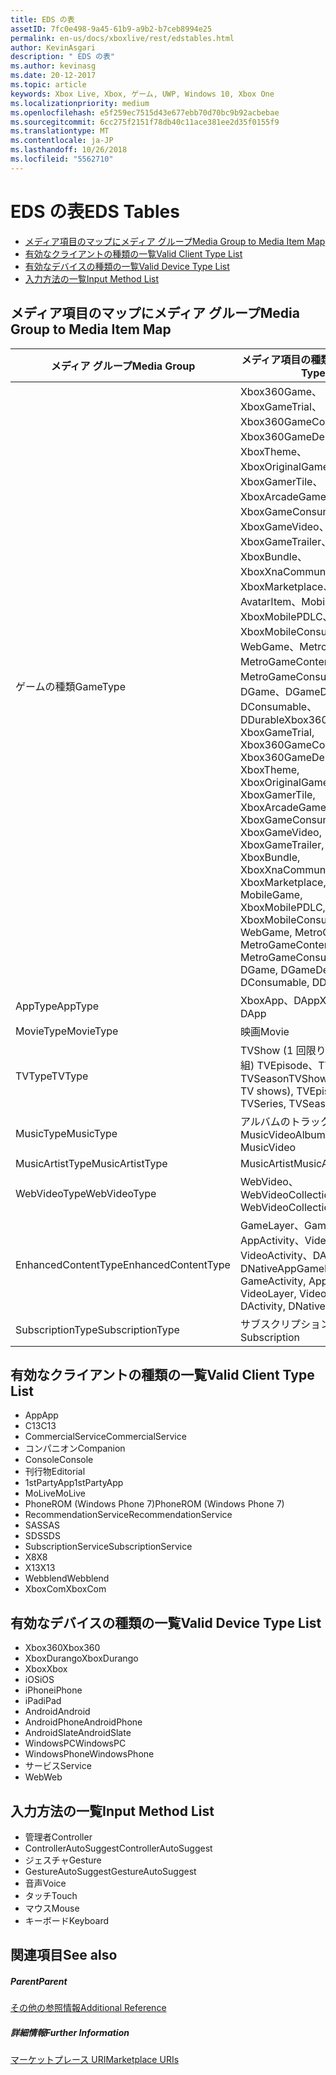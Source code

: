 ```yaml
---
title: EDS の表
assetID: 7fc0e498-9a45-61b9-a9b2-b7ceb8994e25
permalink: en-us/docs/xboxlive/rest/edstables.html
author: KevinAsgari
description: " EDS の表"
ms.author: kevinasg
ms.date: 20-12-2017
ms.topic: article
keywords: Xbox Live, Xbox, ゲーム, UWP, Windows 10, Xbox One
ms.localizationpriority: medium
ms.openlocfilehash: e5f259ec7515d43e677ebb70d70bc9b92acbebae
ms.sourcegitcommit: 6cc275f2151f78db40c11ace381ee2d35f0155f9
ms.translationtype: MT
ms.contentlocale: ja-JP
ms.lasthandoff: 10/26/2018
ms.locfileid: "5562710"
---
```

# <a name="eds-tables"></a><span data-ttu-id="48ee5-104">EDS の表</span><span class="sxs-lookup"><span data-stu-id="48ee5-104">EDS Tables</span></span>

  * [<span data-ttu-id="48ee5-105">メディア項目のマップにメディア グループ</span><span class="sxs-lookup"><span data-stu-id="48ee5-105">Media Group to Media Item Map</span></span>](#ID4EQ)
  * [<span data-ttu-id="48ee5-106">有効なクライアントの種類の一覧</span><span class="sxs-lookup"><span data-stu-id="48ee5-106">Valid Client Type List</span></span>](#ID4EFD)
  * [<span data-ttu-id="48ee5-107">有効なデバイスの種類の一覧</span><span class="sxs-lookup"><span data-stu-id="48ee5-107">Valid Device Type List</span></span>](#ID4EPE)
  * [<span data-ttu-id="48ee5-108">入力方法の一覧</span><span class="sxs-lookup"><span data-stu-id="48ee5-108">Input Method List</span></span>](#ID4ERF)

<a id="ID4EQ"></a>


## <a name="media-group-to-media-item-map"></a><span data-ttu-id="48ee5-109">メディア項目のマップにメディア グループ</span><span class="sxs-lookup"><span data-stu-id="48ee5-109">Media Group to Media Item Map</span></span>

| <span data-ttu-id="48ee5-110">メディア グループ</span><span class="sxs-lookup"><span data-stu-id="48ee5-110">Media Group</span></span>| <span data-ttu-id="48ee5-111">メディア項目の種類</span><span class="sxs-lookup"><span data-stu-id="48ee5-111">Media Item Type</span></span>| 
| --- | --- |
| <span data-ttu-id="48ee5-112">ゲームの種類</span><span class="sxs-lookup"><span data-stu-id="48ee5-112">GameType</span></span>| <span data-ttu-id="48ee5-113">Xbox360Game、XboxGameTrial、Xbox360GameContent、Xbox360GameDemo、XboxTheme、XboxOriginalGame、XboxGamerTile、XboxArcadeGame、XboxGameConsumable、XboxGameVideo、XboxGameTrailer、XboxBundle、XboxXnaCommunityGame、XboxMarketplace、AvatarItem、MobileGame、XboxMobilePDLC、XboxMobileConsumable、WebGame、MetroGame、MetroGameContent、MetroGameConsumable、DGame、DGameDemo、DConsumable、DDurable</span><span class="sxs-lookup"><span data-stu-id="48ee5-113">Xbox360Game, XboxGameTrial, Xbox360GameContent, Xbox360GameDemo, XboxTheme, XboxOriginalGame, XboxGamerTile, XboxArcadeGame, XboxGameConsumable, XboxGameVideo, XboxGameTrailer, XboxBundle, XboxXnaCommunityGame, XboxMarketplace, AvatarItem, MobileGame, XboxMobilePDLC, XboxMobileConsumable, WebGame, MetroGame, MetroGameContent, MetroGameConsumable, DGame, DGameDemo, DConsumable, DDurable</span></span>|
| <span data-ttu-id="48ee5-114">AppType</span><span class="sxs-lookup"><span data-stu-id="48ee5-114">AppType</span></span>| <span data-ttu-id="48ee5-115">XboxApp、DApp</span><span class="sxs-lookup"><span data-stu-id="48ee5-115">XboxApp, DApp</span></span>|
| <span data-ttu-id="48ee5-116">MovieType</span><span class="sxs-lookup"><span data-stu-id="48ee5-116">MovieType</span></span>| <span data-ttu-id="48ee5-117">映画</span><span class="sxs-lookup"><span data-stu-id="48ee5-117">Movie</span></span>|
| <span data-ttu-id="48ee5-118">TVType</span><span class="sxs-lookup"><span data-stu-id="48ee5-118">TVType</span></span>| <span data-ttu-id="48ee5-119">TVShow (1 回限りのテレビ番組) TVEpisode、TVSeries、TVSeason</span><span class="sxs-lookup"><span data-stu-id="48ee5-119">TVShow (one-off TV shows), TVEpisode, TVSeries, TVSeason</span></span>|
| <span data-ttu-id="48ee5-120">MusicType</span><span class="sxs-lookup"><span data-stu-id="48ee5-120">MusicType</span></span>| <span data-ttu-id="48ee5-121">アルバムのトラックで MusicVideo</span><span class="sxs-lookup"><span data-stu-id="48ee5-121">Album, Track, MusicVideo</span></span>|
| <span data-ttu-id="48ee5-122">MusicArtistType</span><span class="sxs-lookup"><span data-stu-id="48ee5-122">MusicArtistType</span></span>| <span data-ttu-id="48ee5-123">MusicArtist</span><span class="sxs-lookup"><span data-stu-id="48ee5-123">MusicArtist</span></span>|
| <span data-ttu-id="48ee5-124">WebVideoType</span><span class="sxs-lookup"><span data-stu-id="48ee5-124">WebVideoType</span></span>| <span data-ttu-id="48ee5-125">WebVideo、WebVideoCollection</span><span class="sxs-lookup"><span data-stu-id="48ee5-125">WebVideo, WebVideoCollection</span></span>|
| <span data-ttu-id="48ee5-126">EnhancedContentType</span><span class="sxs-lookup"><span data-stu-id="48ee5-126">EnhancedContentType</span></span>| <span data-ttu-id="48ee5-127">GameLayer、GameActivity、AppActivity、VideoLayer、VideoActivity、DActivity、DNativeApp</span><span class="sxs-lookup"><span data-stu-id="48ee5-127">GameLayer, GameActivity, AppActivity, VideoLayer, VideoActivity, DActivity, DNativeApp</span></span>|
| <span data-ttu-id="48ee5-128">SubscriptionType</span><span class="sxs-lookup"><span data-stu-id="48ee5-128">SubscriptionType</span></span>| <span data-ttu-id="48ee5-129">サブスクリプション</span><span class="sxs-lookup"><span data-stu-id="48ee5-129">Subscription</span></span>|

<a id="ID4EFD"></a>


## <a name="valid-client-type-list"></a><span data-ttu-id="48ee5-130">有効なクライアントの種類の一覧</span><span class="sxs-lookup"><span data-stu-id="48ee5-130">Valid Client Type List</span></span>

   * <span data-ttu-id="48ee5-131">App</span><span class="sxs-lookup"><span data-stu-id="48ee5-131">App</span></span>
   * <span data-ttu-id="48ee5-132">C13</span><span class="sxs-lookup"><span data-stu-id="48ee5-132">C13</span></span>
   * <span data-ttu-id="48ee5-133">CommercialService</span><span class="sxs-lookup"><span data-stu-id="48ee5-133">CommercialService</span></span>
   * <span data-ttu-id="48ee5-134">コンパニオン</span><span class="sxs-lookup"><span data-stu-id="48ee5-134">Companion</span></span>
   * <span data-ttu-id="48ee5-135">Console</span><span class="sxs-lookup"><span data-stu-id="48ee5-135">Console</span></span>
   * <span data-ttu-id="48ee5-136">刊行物</span><span class="sxs-lookup"><span data-stu-id="48ee5-136">Editorial</span></span>
   * <span data-ttu-id="48ee5-137">1stPartyApp</span><span class="sxs-lookup"><span data-stu-id="48ee5-137">1stPartyApp</span></span>
   * <span data-ttu-id="48ee5-138">MoLive</span><span class="sxs-lookup"><span data-stu-id="48ee5-138">MoLive</span></span>
   * <span data-ttu-id="48ee5-139">PhoneROM (Windows Phone 7)</span><span class="sxs-lookup"><span data-stu-id="48ee5-139">PhoneROM (Windows Phone 7)</span></span>
   * <span data-ttu-id="48ee5-140">RecommendationService</span><span class="sxs-lookup"><span data-stu-id="48ee5-140">RecommendationService</span></span>
   * <span data-ttu-id="48ee5-141">SAS</span><span class="sxs-lookup"><span data-stu-id="48ee5-141">SAS</span></span>
   * <span data-ttu-id="48ee5-142">SDS</span><span class="sxs-lookup"><span data-stu-id="48ee5-142">SDS</span></span>
   * <span data-ttu-id="48ee5-143">SubscriptionService</span><span class="sxs-lookup"><span data-stu-id="48ee5-143">SubscriptionService</span></span>
   * <span data-ttu-id="48ee5-144">X8</span><span class="sxs-lookup"><span data-stu-id="48ee5-144">X8</span></span>
   * <span data-ttu-id="48ee5-145">X13</span><span class="sxs-lookup"><span data-stu-id="48ee5-145">X13</span></span>
   * <span data-ttu-id="48ee5-146">Webblend</span><span class="sxs-lookup"><span data-stu-id="48ee5-146">Webblend</span></span>
   * <span data-ttu-id="48ee5-147">XboxCom</span><span class="sxs-lookup"><span data-stu-id="48ee5-147">XboxCom</span></span>

<a id="ID4EPE"></a>


## <a name="valid-device-type-list"></a><span data-ttu-id="48ee5-148">有効なデバイスの種類の一覧</span><span class="sxs-lookup"><span data-stu-id="48ee5-148">Valid Device Type List</span></span>

   * <span data-ttu-id="48ee5-149">Xbox360</span><span class="sxs-lookup"><span data-stu-id="48ee5-149">Xbox360</span></span>
   * <span data-ttu-id="48ee5-150">XboxDurango</span><span class="sxs-lookup"><span data-stu-id="48ee5-150">XboxDurango</span></span>
   * <span data-ttu-id="48ee5-151">Xbox</span><span class="sxs-lookup"><span data-stu-id="48ee5-151">Xbox</span></span>
   * <span data-ttu-id="48ee5-152">iOS</span><span class="sxs-lookup"><span data-stu-id="48ee5-152">iOS</span></span>
   * <span data-ttu-id="48ee5-153">iPhone</span><span class="sxs-lookup"><span data-stu-id="48ee5-153">iPhone</span></span>
   * <span data-ttu-id="48ee5-154">iPad</span><span class="sxs-lookup"><span data-stu-id="48ee5-154">iPad</span></span>
   * <span data-ttu-id="48ee5-155">Android</span><span class="sxs-lookup"><span data-stu-id="48ee5-155">Android</span></span>
   * <span data-ttu-id="48ee5-156">AndroidPhone</span><span class="sxs-lookup"><span data-stu-id="48ee5-156">AndroidPhone</span></span>
   * <span data-ttu-id="48ee5-157">AndroidSlate</span><span class="sxs-lookup"><span data-stu-id="48ee5-157">AndroidSlate</span></span>
   * <span data-ttu-id="48ee5-158">WindowsPC</span><span class="sxs-lookup"><span data-stu-id="48ee5-158">WindowsPC</span></span>
   * <span data-ttu-id="48ee5-159">WindowsPhone</span><span class="sxs-lookup"><span data-stu-id="48ee5-159">WindowsPhone</span></span>
   * <span data-ttu-id="48ee5-160">サービス</span><span class="sxs-lookup"><span data-stu-id="48ee5-160">Service</span></span>
   * <span data-ttu-id="48ee5-161">Web</span><span class="sxs-lookup"><span data-stu-id="48ee5-161">Web</span></span>

<a id="ID4ERF"></a>


## <a name="input-method-list"></a><span data-ttu-id="48ee5-162">入力方法の一覧</span><span class="sxs-lookup"><span data-stu-id="48ee5-162">Input Method List</span></span>

   * <span data-ttu-id="48ee5-163">管理者</span><span class="sxs-lookup"><span data-stu-id="48ee5-163">Controller</span></span>
   * <span data-ttu-id="48ee5-164">ControllerAutoSuggest</span><span class="sxs-lookup"><span data-stu-id="48ee5-164">ControllerAutoSuggest</span></span>
   * <span data-ttu-id="48ee5-165">ジェスチャ</span><span class="sxs-lookup"><span data-stu-id="48ee5-165">Gesture</span></span>
   * <span data-ttu-id="48ee5-166">GestureAutoSuggest</span><span class="sxs-lookup"><span data-stu-id="48ee5-166">GestureAutoSuggest</span></span>
   * <span data-ttu-id="48ee5-167">音声</span><span class="sxs-lookup"><span data-stu-id="48ee5-167">Voice</span></span>
   * <span data-ttu-id="48ee5-168">タッチ</span><span class="sxs-lookup"><span data-stu-id="48ee5-168">Touch</span></span>
   * <span data-ttu-id="48ee5-169">マウス</span><span class="sxs-lookup"><span data-stu-id="48ee5-169">Mouse</span></span>
   * <span data-ttu-id="48ee5-170">キーボード</span><span class="sxs-lookup"><span data-stu-id="48ee5-170">Keyboard</span></span>

<a id="ID4EJG"></a>


## <a name="see-also"></a><span data-ttu-id="48ee5-171">関連項目</span><span class="sxs-lookup"><span data-stu-id="48ee5-171">See also</span></span>

<a id="ID4ELG"></a>


##### <a name="parent"></a><span data-ttu-id="48ee5-172">Parent</span><span class="sxs-lookup"><span data-stu-id="48ee5-172">Parent</span></span>  

[<span data-ttu-id="48ee5-173">その他の参照情報</span><span class="sxs-lookup"><span data-stu-id="48ee5-173">Additional Reference</span></span>](atoc-xboxlivews-reference-additional.md)


<a id="ID4EXG"></a>


##### <a name="further-information"></a><span data-ttu-id="48ee5-174">詳細情報</span><span class="sxs-lookup"><span data-stu-id="48ee5-174">Further Information</span></span>

[<span data-ttu-id="48ee5-175">マーケットプレース URI</span><span class="sxs-lookup"><span data-stu-id="48ee5-175">Marketplace URIs</span></span>](../uri/marketplace/atoc-reference-marketplace.md)

